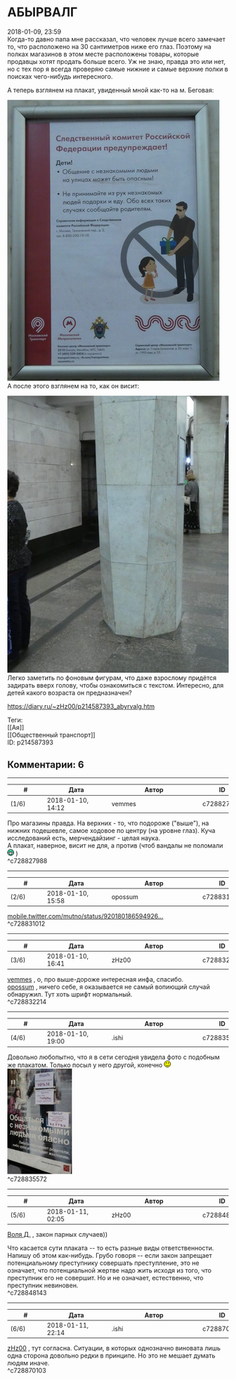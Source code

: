 АБЫРВАЛГ
========

  
2018-01-09, 23:59  
 Когда-то давно папа мне рассказал, что человек лучше всего замечает то, что расположено на 30 сантиметров ниже его глаз. Поэтому на полках магазинов в этом месте расположены товары, которые продавцы хотят продать больше всего. Уж не знаю, правда это или нет, но с тех пор я всегда проверяю самые нижние и самые верхние полки в поисках чего-нибудь интересного.   
   
 А теперь взглянем на плакат, увиденный мной как-то на м. Беговая:   
   
   [![](pics/kjeQyAAl.jpg)](https://i.imgur.com/kjeQyAA.jpg)     
 А после этого взглянем на то, как он висит:   
   
   [![](pics/gugqWsIl.jpg)](https://i.imgur.com/gugqWsI.jpg)     
 Легко заметить по фоновым фигурам, что даже взрослому придётся задирать вверх голову, чтобы ознакомиться с текстом. Интересно, для детей какого возраста он предназначен?   
  
<https://diary.ru/~zHz00/p214587393_abyrvalg.htm>  
  
Теги:  
[[Ая]]  
[[Общественный транспорт]]  
ID: p214587393  


Комментарии: 6
--------------

  


---



|         #         |              Дата              |                     Автор                     |           ID           |
| --- | --- | --- | --- |
| (1/6) | 2018-01-10, 14:12 | vemmes | c728827988 |

  
 Про магазины правда. На верхних - то, что подороже ("выше"), на нижних подешевле, самое ходовое по центру (на уровне глаз). Куча исследований есть, мерчендайзинг - целая наука.   
 А плакат, наверное, висит не для, а против (чтоб вандалы не поломали ![:D](pics/1131.gif) )   
 ^c728827988

---



|         #         |              Дата              |                     Автор                     |           ID           |
| --- | --- | --- | --- |
| (2/6) | 2018-01-10, 15:58 | opossum | c728831012 |

  
  [mobile.twitter.com/mutno/status/920180186594926...](https://mobile.twitter.com/mutno/status/920180186594926592)    
 ^c728831012

---



|         #         |              Дата              |                     Автор                     |           ID           |
| --- | --- | --- | --- |
| (3/6) | 2018-01-10, 16:41 | zHz00 | c728832214 |

  
  [vemmes](http://vemmes.diary.ru "\"It doesn't matter if you win the game, just that you bought it\"")  , о, про выше-дороже интересная инфа, спасибо.   
  [opossum](http://pssm.diary.ru "электрические муравьи")  , ничего себе, я оказывается не самый вопиющий случай обнаружил. Тут хоть шрифт нормальный.   
 ^c728832214

---



|         #         |              Дата              |                     Автор                     |           ID           |
| --- | --- | --- | --- |
| (4/6) | 2018-01-10, 19:00 | .ishi | c728835572 |

  
 Довольно любопытно, что я в сети сегодня увидела фото с подобным же плакатом. Только посыл у него другой, конечно ![:)](pics/3.gif)   
  [![](pics/85463438.jpg)](http://static.diary.ru/userdir/1/3/1/2/1312557/85463438.jpg)    
 ^c728835572

---



|         #         |              Дата              |                     Автор                     |           ID           |
| --- | --- | --- | --- |
| (5/6) | 2018-01-11, 02:05 | zHz00 | c728848143 |

  
  [Воля Д.](http://willD.diary.ru "Лыбродыбро.")  , закон парных случаев))   
   
 Что касается сути плаката -- то есть разные виды ответственности. Напишу об этом как-нибудь. Грубо говоря -- если закон запрещает потенциальному преступнику совершать преступление, это не означает, что потенциальной жертве надо жить исходя из того, что преступник его не совершит. Но и не означает, естественно, что преступник невиновен.   
 ^c728848143

---



|         #         |              Дата              |                     Автор                     |           ID           |
| --- | --- | --- | --- |
| (6/6) | 2018-01-11, 22:14 | .ishi | c728870103 |

  
  [zHz00](https://zHz00.diary.ru "Untitled")  , тут согласна. Ситуации, в которых однозначно виновата лишь одна сторона довольно редки в принципе. Но это не мешает думать людям иначе.   
 ^c728870103